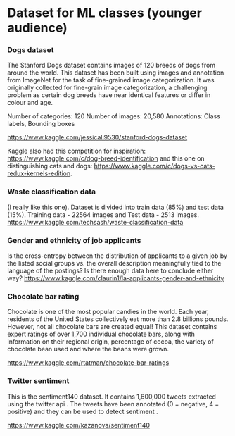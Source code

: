 # Dataset for ML classes (younger audience)


### Dogs dataset

The Stanford Dogs dataset contains images of 120 breeds of dogs from around the world. This dataset has been built using images and annotation from ImageNet for the task of fine-grained image categorization. It was originally collected for fine-grain image categorization, a challenging problem as certain dog breeds have near identical features or differ in colour and age.

Number of categories: 120
Number of images: 20,580
Annotations: Class labels, Bounding boxes

https://www.kaggle.com/jessicali9530/stanford-dogs-dataset

Kaggle also had this competition for inspiration: https://www.kaggle.com/c/dog-breed-identification and this one on distinguishing cats and dogs: https://www.kaggle.com/c/dogs-vs-cats-redux-kernels-edition.


### Waste classification data

(I really like this one). Dataset is divided into train data (85%) and test data (15%). Training data - 22564 images and Test data - 2513 images.
https://www.kaggle.com/techsash/waste-classification-data


### Gender and ethnicity of job applicants 

Is the cross-entropy between the distribution of applicants to a given job by the listed social groups vs. the overall description meaningfully tied to the language of the postings? Is there enough data here to conclude either way?
https://www.kaggle.com/claurin1/la-applicants-gender-and-ethnicity


### Chocolate bar rating

Chocolate is one of the most popular candies in the world. Each year, residents of the United States collectively eat more than 2.8 billions pounds. However, not all chocolate bars are created equal! This dataset contains expert ratings of over 1,700 individual chocolate bars, along with information on their regional origin, percentage of cocoa, the variety of chocolate bean used and where the beans were grown.

https://www.kaggle.com/rtatman/chocolate-bar-ratings


### Twitter sentiment

This is the sentiment140 dataset. It contains 1,600,000 tweets extracted using the twitter api . The tweets have been annotated (0 = negative, 4 = positive) and they can be used to detect sentiment .

https://www.kaggle.com/kazanova/sentiment140


